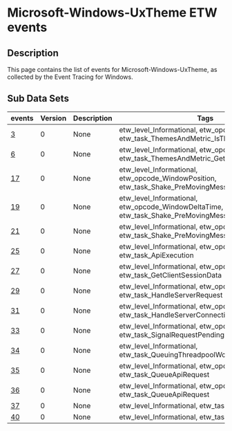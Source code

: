 # Microsoft-Windows-UxTheme ETW events

## Description
This page contains the list of events for Microsoft-Windows-UxTheme, as collected by the Event Tracing for Windows.

## Sub Data Sets
|events|Version|Description|Tags|
|---|---|---|---|
|[3](events/event-3.md)|0|None|etw_level_Informational, etw_opcode_Start, etw_task_ThemesAndMetric_IsThemePartDefined|
|[6](events/event-6.md)|0|None|etw_level_Informational, etw_opcode_Stop, etw_task_ThemesAndMetric_GetCurrentThemeName|
|[17](events/event-17.md)|0|None|etw_level_Informational, etw_opcode_WindowPosition, etw_task_Shake_PreMovingMessageHandler|
|[19](events/event-19.md)|0|None|etw_level_Informational, etw_opcode_WindowDeltaTime, etw_task_Shake_PreMovingMessageHandler|
|[21](events/event-21.md)|0|None|etw_level_Informational, etw_opcode_Trigger, etw_task_Shake_PreMovingMessageHandler|
|[25](events/event-25.md)|0|None|etw_level_Informational, etw_opcode_Stop, etw_task_ApiExecution|
|[27](events/event-27.md)|0|None|etw_level_Informational, etw_opcode_Stop, etw_task_GetClientSessionData|
|[29](events/event-29.md)|0|None|etw_level_Informational, etw_opcode_Stop, etw_task_HandleServerRequest|
|[31](events/event-31.md)|0|None|etw_level_Informational, etw_opcode_Stop, etw_task_HandleServerConnectionRequest|
|[33](events/event-33.md)|0|None|etw_level_Informational, etw_opcode_Stop, etw_task_SignalRequestPending|
|[34](events/event-34.md)|0|None|etw_level_Informational, etw_task_QueuingThreadpoolWorker|
|[35](events/event-35.md)|0|None|etw_level_Informational, etw_opcode_Start, etw_task_QueueApiRequest|
|[36](events/event-36.md)|0|None|etw_level_Informational, etw_opcode_Stop, etw_task_QueueApiRequest|
|[37](events/event-37.md)|0|None|etw_level_Informational, etw_task_RejectApiRequest|
|[40](events/event-40.md)|0|None|etw_level_Informational, etw_task_CallTimedOut|
